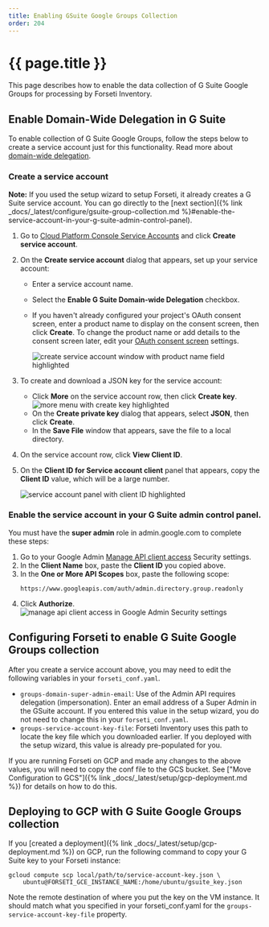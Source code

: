 ```yaml
---
title: Enabling GSuite Google Groups Collection
order: 204
---
```

#  {{ page.title }}

This page describes how to enable the data collection of G Suite Google Groups for
processing by Forseti Inventory.

## Enable Domain-Wide Delegation in G Suite

To enable collection of G Suite Google Groups, follow the steps below to create a
service account just for this functionality. Read more about 
[domain-wide delegation](https://developers.google.com/identity/protocols/OAuth2ServiceAccount?hl=en_US#delegatingauthority).

### Create a service account

**Note:** If you used the setup wizard to setup Forseti, it already creates a G Suite 
service account. You can go directly to the 
[next section]({% link _docs/_latest/configure/gsuite-group-collection.md %}#enable-the-service-account-in-your-g-suite-admin-control-panel).

1. Go to
   [Cloud Platform Console Service Accounts](https://console.cloud.google.com/iam-admin/serviceaccounts)
   and click **Create service account**.

1. On the **Create service account** dialog that appears, set up your service account:

   * Enter a service account name.
   * Select the **Enable G Suite Domain-wide Delegation** checkbox.
   * If you haven't already configured your project's OAuth consent screen, enter a product name
      to display on the consent screen, then click **Create**. To change the product name or add
      details to the consent screen later, edit your
      [OAuth consent screen](https://console.developers.google.com/apis/credentials/consent) settings.
            
      ![create service account window with product name field highlighted](/images/docs/configuration/create-service-account.png)
        
1. To create and download a JSON key for the service account:

   * Click **More** on the service account row, then click **Create key**.
      ![more menu with create key highlighted](/images/docs/configuration/create-key.png)
   *  On the **Create private key** dialog that appears, select **JSON**, then click **Create**.
   *  In the **Save File** window that appears, save the file to a local directory.

1. On the service account row, click **View Client ID**.

1. On the **Client ID for Service account client** panel that appears, copy the **Client ID**
   value, which will be a large number.
    
   ![service account panel with client ID highlighted](/images/docs/configuration/client-id.png)
        
### Enable the service account in your G Suite admin control panel.
You must have the **super admin** role in admin.google.com to complete these steps:

1. Go to your Google Admin [Manage API client access](https://admin.google.com/ManageOauthClients)
   Security settings.
1. In the **Client Name** box, paste the **Client ID** you copied above.
1. In the **One or More API Scopes** box, paste the following scope:
    ```
    https://www.googleapis.com/auth/admin.directory.group.readonly
    ```
1. Click **Authorize**.
   ![manage api client access in Google Admin Security settings](/images/docs/configuration/admin-security.png)

## Configuring Forseti to enable G Suite Google Groups collection

After you create a service account above, you may need to edit the following variables 
in your `forseti_conf.yaml`.

- `groups-domain-super-admin-email`: Use of the Admin API requires delegation
  (impersonation). Enter an email address of a Super Admin in the GSuite
  account. If you entered this value in the setup wizard, you do not need to 
  change this in your `forseti_conf.yaml`.
- `groups-service-account-key-file`: Forseti Inventory uses this path to
  locate the key file which you downloaded earlier. If you deployed with the 
  setup wizard, this value is already pre-populated for you.

If you are running Forseti on GCP and made any changes to the above values, 
you will need to copy the conf file to the GCS bucket. See 
["Move Configuration to GCS"]({% link _docs/_latest/setup/gcp-deployment.md %}) 
for details on how to do this.

## Deploying to GCP with G Suite Google Groups collection

If you
[created a deployment]({% link _docs/_latest/setup/gcp-deployment.md %})
on GCP, run the following command to copy your G Suite key to your Forseti instance:

  ```
  gcloud compute scp local/path/to/service-account-key.json \
      ubuntu@FORSETI_GCE_INSTANCE_NAME:/home/ubuntu/gsuite_key.json
  ```

Note the remote destination of where you put the key on the VM instance. It
should match what you specified in your forseti_conf.yaml for the
`groups-service-account-key-file` property.
